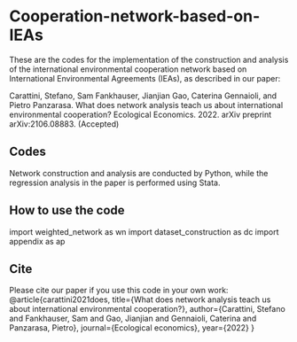 # Cooperation-network-based-on-IEAs

These are the codes for the implementation of the construction and analysis of the international environmental cooperation network based on International Environmental Agreements (IEAs), as described in our paper:

Carattini, Stefano, Sam Fankhauser, Jianjian Gao, Caterina Gennaioli, and Pietro Panzarasa. What does network analysis teach us about international environmental cooperation? Ecological Economics. 2022.  arXiv preprint arXiv:2106.08883. (Accepted)

## Codes

Network construction and analysis are conducted by Python, while the regression analysis in the paper is performed using Stata.

## How to use the code
import  weighted_network as wn
import dataset_construction as dc
import appendix as ap

## Cite 
Please cite our paper if you use this code in your own work:
@article{carattini2021does,
  title={What does network analysis teach us about international environmental cooperation?},
  author={Carattini, Stefano and Fankhauser, Sam and Gao, Jianjian and Gennaioli, Caterina and Panzarasa, Pietro},
  journal={Ecological economics},
  year={2022}
}
